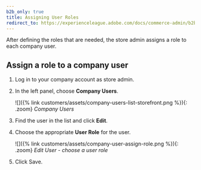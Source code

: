 ```yaml
---
b2b_only: true
title: Assigning User Roles
redirect_to: https://experienceleague.adobe.com/docs/commerce-admin/b2b/companies/users/account-company-roles-permissions.html
---
```


After defining the roles that are needed, the store admin assigns a role to each company user.

## Assign a role to a company user

1. Log in to your company account as store admin.

1. In the left panel, choose **Company Users**.

   ![]({% link customers/assets/company-users-list-storefront.png %}){: .zoom}
   _Company Users_

1. Find the user in the list and click **Edit**.

1. Choose the appropriate **User Role** for the user.

   ![]({% link customers/assets/company-user-assign-role.png %}){: .zoom}
   _Edit User - choose a user role_

1. Click <span class="btn">Save</span>.
